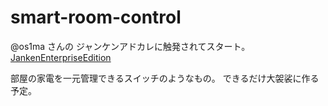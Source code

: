 # smart-room-control

@os1ma さんの ジャンケンアドカレに触発されてスタート。  
[JankenEnterpriseEdition](https://github.com/os1ma/JankenEnterpriseEdition)  

部屋の家電を一元管理できるスイッチのようなもの。
できるだけ大袈裟に作る予定。

